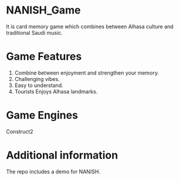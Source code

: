 # NANISH_Game

It is card memory game which combines between Alhasa culture and traditional Saudi music.

# Game Features
1. Combine between enjoyment and strengthen your memory.
2. Challenging vibes.
3. Easy to understand.
4. Tourists Enjoys Alhasa landmarks.

# Game Engines
Construct2

# Additional information
The repo includes a demo for NANISH. 
